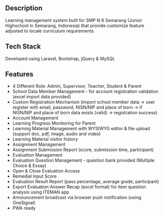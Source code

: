 ## Description
Learning management system built for SMP N 6 Semarang (Junior Highschool in Semarang, Indonesia) that provide customize feature adjusted to locale curriculum requirements.

## Tech Stack
Developed using Laravel, Bootstrap, jQuery & MySQL

## Features
- 4 Different Role: Admin, Supervisor, Teacher, Student & Parent
- School Data Member Management - for account registration validation (excel import data provided)
- Custom Registration Mechanism (import school member data -> user register with email, password, NISN/NIP and place of born -> if NISN/NIP and place of born data exists (valid) -> registration success)
- Account Management
- Learning Progress Monitoring for Parent
- Learning Material Management with WYSIWYG editor & file upload (support doc, pdf, image, audio and video)
- Learning Material visitor history
- Assignment Management
- Assignment Submission Report (score, submission time, participant)
- Evaluation Management
- Evaluation Question Management - question bank provided (Multiple Choice & Essay)
- Open & Close Evaluation Access
- Remedial Input Score
- Evaluation Result Report (pass percentage, average grade, participant)
- Export Evaluation Answer Recap (excel format) for item question analysis using ITEMAN app
- Announcement broadcast via browser push notification (using OneSignal)
- PWA ready
